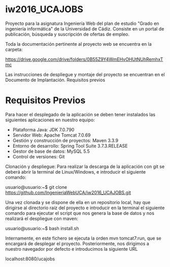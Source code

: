 # iw2016_UCAJOBS
Proyecto para la asignatura Ingeniería Web del plan de estudio "Grado en ingeniería informática" de la Universidad de Cádiz.
Consiste en un portal de publicación, búsqueda y suscripción de ofertas de empleo.

Toda la documentación pertinente al proyecto web se encuentra en la carpeta:

https://drive.google.com/drive/folders/0B55Z9Y4WmEHvOHUtNUhRemhxTmc

Las instrucciones de despliegue y montaje del proyecto se encuentran en el Documento de Implantación.
Requisitos previos

<h1>Requisitos Previos</h1>

<p>Para hacer el desplegado de la aplicación se deben tener instalados las siguientes aplicaciones en nuestro equipo:</p>
<ul>
<li>Plataforma Java: JDK 7.0.790</li>
<li>Servidor Web: Apache Tomcat 7.0.69</li>
<li>Gestión y construcción de proyectos: Maven 3.3.9</li>
<li>Entorno de desarrollo: Spring Tool Suite 3.7.3.RELEASE</li>
<li>Gestor de base de datos: MySQL 5.5</li>
<li>Control de versiones: Git</li>
</ul>

Clonación y despliegue:
Para realizar la descarga de la aplicación con git se deberá abrir la terminal de Linux/Windows, e introducir el siguiente comando:
 
  usuario@usuario:~$  git clone https://github.com/IngenieriaWebUCA/iw2016_UCAJOBS.git

Una vez clonada y se dispone de ella en un repositorio local, hay que dirigirse al directorio raíz del proyecto e introducir en la terminal el siguiente comando para ejecutar el script que nos genera la base de datos y nos realizará el despliegue con maven:
 
  usuario@usuario:~$  bash install.sh

Internamente, en este fichero se ejecuta la orden mvn tomcat7:run, que se encargará de desplegar el proyecto.
Posteriormente, nos dirigimos a nuestro navegador por defecto e introducimos la siguiente URL
 
  localhost:8080/ucajobs

